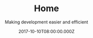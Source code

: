 ---
title: Home
date: 2017-10-10T08:00:00.000Z
meta:
  title: Software development agency for successful solutions
  keywords: software development,app development, web development, project management
  description: WeBringApps is a digital agency focused to deliver a successful web and mobile apps that our clients will love. Our team of dedicated and fully responsible engineers is capable to deliver any kind of solution. No challenge is unureachable.
h1: WeBringApps - successful software solutions
subtitle: Making development easier and efficient
slider:

- title: Web app development
  image: null
  description: Web app development in most of popular technologies

introduction:
  title: null
  subtitle: null
  intro: null
  tiles:
  - title: Clients
    icon: fa fa-heart
    content: We like success, so do our clients. We wan't our clients to success, it is our goal.
  - title: Deliver on time
    icon: fa fa-hourglass-half 
    content: Time is money and we don't like to loose time or money. We are sure our clients feel the same.
  - title: Web Security
    icon: fa fa-lock
    content: Compromising security is not worth the risk. Make your solutions secure and avoid headache!
  - title: We are sharp
    icon: fa fa-bolt
    content: Staying up to date with technology and updates is one of our key advantages and we plan to keep it that.
  - title: Responsive design
    icon: fa fa-laptop
    content: When it comes to web UI solutions there is no excuse to make UIs that don't fit modern world screens. Our solutions incorporate responsive design.
  - title: Cloud ready solutions
    icon: fa fa-cloud
    content: We are experts when it comes to could delivery, making your solutions ready to deploy, scale and fit modern age software demands.

process:
  title: Our development process
  subtitle: Keep it clean; Keep it simple
  intro: The key to success is to avoid unnecessary complexity and noise. We keep our development process clean and simple. Keeping our development process clean, using iterative development cycles and client's feedback give us best results.  

  tiles:
  - title: Identify
    icon: far fa-lightbulb 
    content: Identify client needs, propose possible improvements, define goals and remove "noise"
  - title: Strategy
    icon: fa fa-edit
    content: Make a plan to produce solution within timeframe and budget, but keep quality assurance high
  - title: Build
    icon: fa fa-cogs
    content: Start building solution in iterative process, get feedback from clients, repair and make it better
  - title: Launch
    icon: fa fa-rocket
    content: Launch solution within deadline, continue to give support and improve over time

sections:

- title: Team of **highly qualified** software engineers at your service
  responsiveImage:
    image-xs: null
    image-m: null
    image-l: null
    image-xl: null
  icon: fa fa-bolt
  content: We are **experienced team** of engineers with more that 10 years of experience in professional software development. Through years of working with different clients and  profiles we learned what is important to make software solutions successful
  points:
  - keep things as simple as possible
  - stay sharp on knowledge and technologies
  - learn to listen to your clients and lead them toward better solutions

- title: Website development
  responsiveImage:
    image-xs: null
    image-m: null
    image-l: null
    image-xl: null
  icon: fab fa-html5
  content: Make **higher client conversion** by employing **UX design** techniques and appealing beautiful design to your public websites or social networks. Make your company stand out from your competitors
  points:
  - present your company with a beautiful website
  - get higher client conversion by placing important information and actions at best places
  - get higher page ranking in search engines with SEO optimization techniques
  - connect with social networks and get more potential clients to your website
  - gather traffic analytics and client info  with smart use of cookies and tracking tools

- title: Server-side development
  responsiveImage:
    image-xs: null
    image-m: null
    image-l: null
    image-xl: null
  icon: fa fa-server
  content: Server-side development can vary in complexity, but that is not something you should worry about as our client. It can be simple as a CRUD API or complex as scalable could application. If you need to make a server-side system from scratch or you need to extends current one, we are your team. We like challenges, technologies are no obstacle for us!
  points:
  - we can handle any **leading server-side technology** (.NET, Java, NodeJS, Go, ... you name it)
  - work with any leading database system (MySql, PostgreSQL, Microsoft SQL Server, MongoDB)
  - we can deploy server components on cloud infrastructure or your machines
  - we have experience working with containerized systems (Docker, Kuberenetes, AWS) 

- title: Container based development
  responsiveImage:
    image-xs: null
    image-m: null
    image-l: null
    image-xl: null
  icon: fab fa-docker
  content: Containers are great new approach in software development. They tend to make the whole process of development > testing > delivery > repeat whole lot easier. With container based approach you can make complex systems achievable.
  points:
  - we work with technologies such as Docker and Kubernetes
  - we can apply them to your choice of server side technology 

- title: Front-end development
  responsiveImage:
    image-xs: null
    image-m: null
    image-l: null
    image-xl: null
  icon: fa fa-desktop
  content: Either website or singe-page-app, our engineers can take any idea and transform it into blasting web interface. We keep ourselves on the edge of front-end technologies.
  points:
  - we support leading front-end trends HTML5, CSS3, SASS
  - our Javascript developers are crafted in web frameworks like **Angular, ReactJS, Aurelia**, ...

- title: Web and API development
  responsiveImage:
    image-xs: null
    image-m: null
    image-l: null
    image-xl: null
  icon: fa fa-asterisk
  content: Connecting two worlds (server-side and front-end) is like building a bridge starting from both sides and has to perfectly match in the middle. Get our team involved and make **great APIs or Web apps**. Make your existing systems integrate with each other. Get in charge of your data and use it to your advantage
  points:
  - we can handle any **leading server-side technology** (.NET, Java, NodeJS, Go, ... you name it)
  - integration with existing services or creating new ones
  - use of leading databases (MySql, PostgreSQL, Microsoft SQL Server, MongoDB)

- title: Cloud development
  responsiveImage:
    image-xs: null
    image-m: null
    image-l: null
    image-xl: null
  icon: fa fa-cloud
  content: Cloud development is development taken to another level where apps need to scale and adopt according to traffic and user load. Build your apps so they can scale and still be successful when your number of clients reach high number. If you don't know how to handle it by yourself get our team involved and relax. We have lots of experience working with cloud infrastructures.
  points:
  - scale apps according to your needs
  - avoid unnecessary expenses for resource hat you don't use 
  - avoid downtime with system that can repair itself
  - working with **Amazon, Azure and Google could services**
  - working with containerized systems to make cloud delivery achievable


---